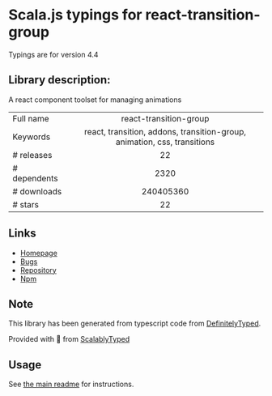 
# Scala.js typings for react-transition-group

Typings are for version 4.4

## Library description:
A react component toolset for managing animations

|                    |                 |
| ------------------ | :-------------: |
| Full name          | react-transition-group |
| Keywords           | react, transition, addons, transition-group, animation, css, transitions |
| # releases         | 22 |
| # dependents       | 2320 |
| # downloads        | 240405360 |
| # stars            | 22 |

## Links
- [Homepage](https://github.com/reactjs/react-transition-group#readme)
- [Bugs](https://github.com/reactjs/react-transition-group/issues)
- [Repository](https://github.com/reactjs/react-transition-group)
- [Npm](https://www.npmjs.com/package/react-transition-group)
    


## Note
This library has been generated from typescript code from [DefinitelyTyped](https://definitelytyped.org).

Provided with :purple_heart: from [ScalablyTyped](https://github.com/oyvindberg/ScalablyTyped)

## Usage
See [the main readme](../../readme.md) for instructions.


